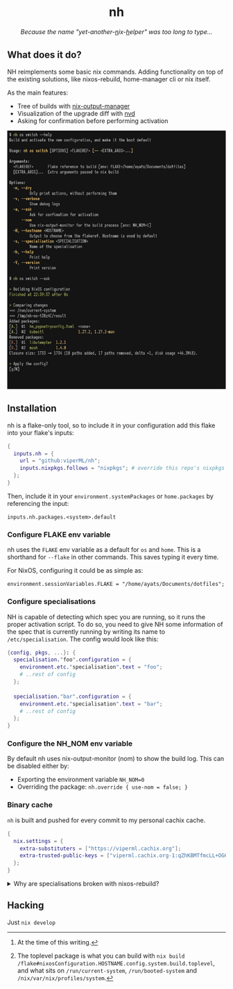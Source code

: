 <h1 align="center">nh</h1>

<h6 align="center">Because the name "yet-another-<u>n</u>ix-<u>h</u>elper" was too long to type...</h1>

## What does it do?

NH reimplements some basic nix commands. Adding functionality on top of the existing solutions, like nixos-rebuild, home-manager cli or nix itself.

As the main features:
- Tree of builds with [nix-output-manager](https://github.com/maralorn/nix-output-monitor)
- Visualization of the upgrade diff with [nvd](https://github.com/maralorn/nix-output-monitor)
- Asking for confirmation before performing activation



<p align="center">
  <img
    alt="build: passing"
    src="./.github/screenshot.png"
    width="800px"
  >
</p>



## Installation

nh is a flake-only tool, so to include it in your configuration add this flake into your flake's inputs:

```nix
{
  inputs.nh = {
    url = "github:viperML/nh";
    inputs.nixpkgs.follows = "nixpkgs"; # override this repo's nixpkgs snapshot
  };
}
```

Then, include it in your `environment.systemPackages` or `home.packages` by referencing the input:
```
inputs.nh.packages.<system>.default
```


### Configure **FLAKE** env variable

nh uses the `FLAKE` env variable as a default for `os` and `home`. This is a shorthand for `--flake` in other commands. This saves typing it every time.

For NixOS, configuring it could be as simple as:

```
environment.sessionVariables.FLAKE = "/home/ayats/Documents/dotfiles";
```

### Configure specialisations

NH is capable of detecting which spec you are running, so it runs the proper activation script.
To do so, you need to give NH some information of the spec that is currently running by writing its name to `/etc/specialisation`. The config would look like this:

```nix
{config, pkgs, ...}: {
  specialisation."foo".configuration = {
    environment.etc."specialisation".text = "foo";
    # ..rest of config
  };

  specialisation."bar".configuration = {
    environment.etc."specialisation".text = "bar";
    # ..rest of config
  };
}
```

### Configure the **NH_NOM** env variable

By default nh uses nix-output-monitor (nom) to show the build log. This can be disabled either by:

- Exporting the environment variable `NH_NOM=0`
- Overriding the package: `nh.override { use-nom = false; }`

### Binary cache

`nh` is built and pushed for every commit to my personal cachix cache.

```nix
{
  nix.settings = {
    extra-substituters = ["https://viperml.cachix.org"];
    extra-trusted-public-keys = ["viperml.cachix.org-1:qZhKBMTfmcLL+OG6fj/hzsMEedgKvZVFRRAhq7j8Vh8="];
  };
}
```

<details>
<summary>Why are specialisations broken with nixos-rebuild?</summary>

To understand why `nixos-rebuild` doesn't work[^1], we must know that it is just a shell wrapper around a more fundamental script from NixOS: `<toplevel package>/bin/switch-to-configuration`[^2].

This scripts has 2 possible commands: `boot` and `test`. What nixos-rebuild and nh do is basically building the toplevel pkg, and running `switch-to-configuration`. For `switch`, we run `test+boot` one after the other.

So, with specialisation, this changes. Specs create "another toplevel" under `<toplevel>/specialisation/<spec toplevel>`, with its own `/bin/switch-to-configuration`. Which one should we run?

- For `test`: `<toplevel>/specialisation/<spec>/bin/switch-to-configuration test`
- For `boot`: `<toplevel>/bin/switch-to-configuration boot`

We must run the namespaced one for `test`, and the root one for `boot`. Which is what `nixos-rebuild` doesn't do properly.


</details>

## Hacking

Just `nix develop`

[^1]: At the time of this writing.

[^2]: The toplevel package is what you can build with `nix build /flake#nixosConfiguration.HOSTNAME.config.system.build.toplevel`, and what sits on `/run/current-system`, `/run/booted-system` and `/nix/var/nix/profiles/system`.
